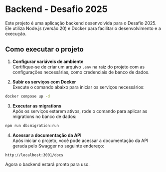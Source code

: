 # Backend - Desafio 2025

Este projeto é uma aplicação backend desenvolvida para o Desafio 2025. Ele utiliza Node.js (versão 20) e Docker para facilitar o desenvolvimento e a execução.

## Como executar o projeto

1. **Configurar variáveis de ambiente**  
  Certifique-se de criar um arquivo `.env` na raiz do projeto com as configurações necessárias, como credenciais de banco de dados.

2. **Subir os serviços com Docker**  
  Execute o comando abaixo para iniciar os serviços necessários:  
  ```bash
  docker compose up -d
  ```

3. **Executar as migrations**  
  Após os serviços estarem ativos, rode o comando para aplicar as migrations no banco de dados:  
  ```bash
  npm run db:migration:run
  ```

4. **Acessar a documentação da API**  
  Após iniciar o projeto, você pode acessar a documentação da API gerada pelo Swagger no seguinte endereço:  
  ```
  http://localhost:3001/docs
  ```

Agora o backend estará pronto para uso.